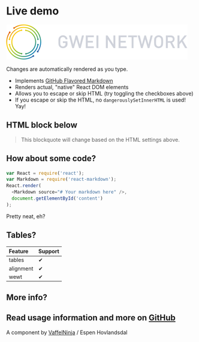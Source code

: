 # Live demo

![image](https://raw.githubusercontent.com/GweiTech/gwei-network-wiki/master/images/test1/01.svg)


Changes are automatically rendered as you type.
* Implements [GitHub Flavored Markdown](https://github.github.com/gfm/)
* Renders actual, "native" React DOM elements
* Allows you to escape or skip HTML (try toggling the checkboxes above)
* If you escape or skip the HTML, no `dangerouslySetInnerHTML` is used! Yay!

## HTML block below

<blockquote>
  This blockquote will change based on the HTML settings above.
</blockquote>

## How about some code?

```js
var React = require('react');
var Markdown = require('react-markdown');
React.render(
  <Markdown source="# Your markdown here" />,
  document.getElementById('content')
);
```

Pretty neat, eh?
## Tables?

| Feature | Support |
| :--- | :--- |
| tables | ✔ |
| alignment | ✔ |
| wewt | ✔ |

## More info?
Read usage information and more on [GitHub](//github.com/rexxars/react-markdown)
---------------
A component by [VaffelNinja](http://vaffel.ninja) / Espen Hovlandsdal
